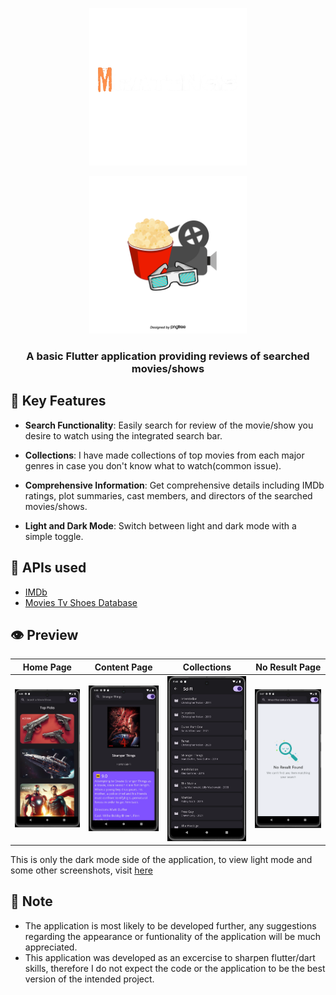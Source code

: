 <p align="center">
  <img src="mratings_logo.png" alt="MratingsLogo" width="50%" />
</p>

<p align="center">
  <img src="mratings.png" alt="Mratings Logo" width="50%" />
</p>

<h3 align="center">
  <strong>A basic Flutter application providing reviews of searched movies/shows</strong>
</h3>


## 📌 Key Features

* **Search Functionality**: Easily search for review of the movie/show you desire to watch using the integrated search bar.
  
* **Collections**: I have made collections of top movies from each major genres in case you don't know what to watch(common issue).

* **Comprehensive Information**: Get comprehensive details including IMDb ratings, plot summaries, cast members, and directors of the searched movies/shows.

* **Light and Dark Mode**: Switch between light and dark mode with a simple toggle.

## 📡 APIs used

* [IMDb](https://rapidapi.com/apidojo/api/imdb8/)
* [Movies Tv Shoes Database](https://rapidapi.com/amrelrafie/api/movies-tv-shows-database)


## 👁️ Preview
Home Page             | Content Page           | Collections            | No Result Page
:-------------------:|:----------------------:|:----------------------:|:----------------------:
<img src="Preview/pages/homepage/homepage_dark.png" width="200"/> | <img src="Preview/pages/content_page/content_page_dark.png" width="200"/> | <img src="Preview/pages/collections/collections_dark.png" width="200"/> | <img src="Preview/pages/no_result_page/no_result_page_dark.png" width="200"/>

This is only the dark mode side of the application, to view light mode and some other screenshots, visit [here](https://github.com/im-lakshyaveerturna/mratings/Preview/pages)

## 🔖 Note

* The application is most likely to be developed further, any suggestions regarding the appearance or funtionality of the application will be much appreciated.
* This application was developed as an excercise to sharpen flutter/dart skills, therefore I do not expect the code or the application to be the best version of the intended project.
